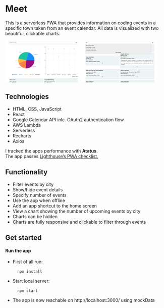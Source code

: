 # Meet

This is a serverless PWA that provides information on coding events in a specific town taken from an event calendar. All data is visualized with two beautiful, clickable charts.

<img src="./assets/example1.png" alt="Example Image 1" width="48%"><span width="4%"></span><img src="./assets/example2.png" alt="Example Image 2" width="48%">


## Technologies

- HTML, CSS, JavaScript
- React
- Google Calendar API inlc. OAuth2 authentication flow
- AWS Lambda
- Serverless
- Recharts
- Axios

I tracked the apps performance with <b>Atatus</b>.<br>
The app passes <a href="https://developers.google.com/web/tools/lighthouse/">Lighthouse’s PWA checklist.<a>


## Functionality

- Filter events by city
- Show/hide event details
- Specify number of events
- Use the app when offline
- Add an app shortcut to the home screen
- View a chart showing the number of upcoming events by city
- Charts can be hidden
- Charts are fully responsive and clickable to filter through events


## Get started

#### Run the app
- First of all run:

        npm install

- Start local server:

        npm start

- The app is now reachable on http://localhost:3000/ using mockData
